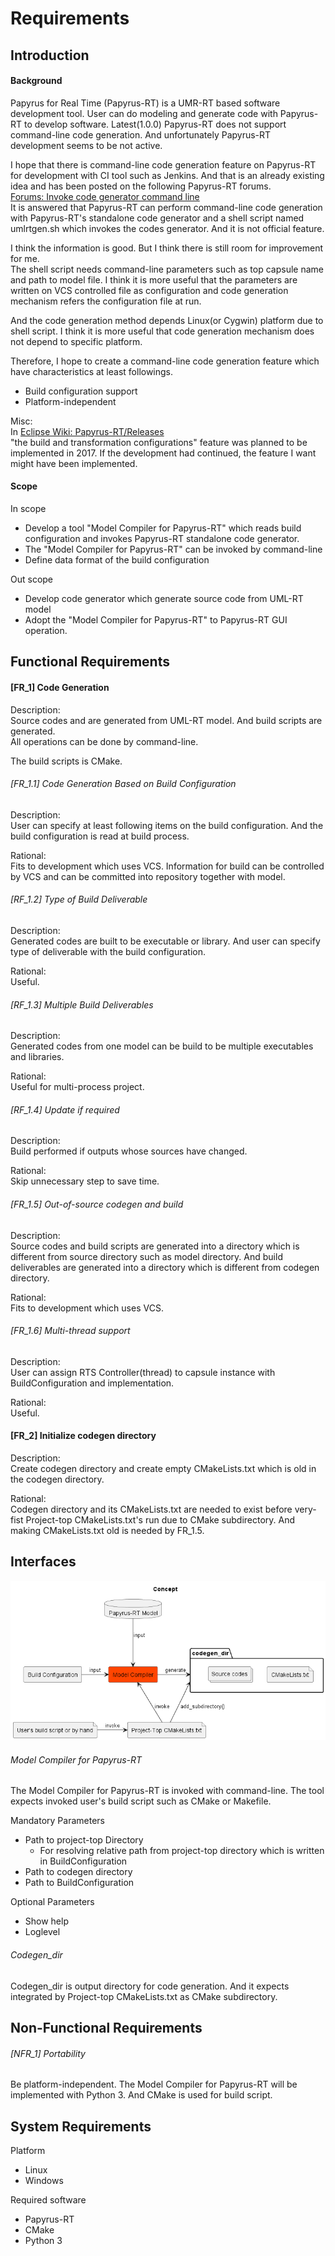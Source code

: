 # Requirements


## Introduction

#### Background

Papyrus for Real Time (Papyrus-RT) is a UMR-RT based software development tool.
User can do modeling and generate code with Papyrus-RT to develop software.
Latest(1.0.0) Papyrus-RT does not support command-line code generation.
And unfortunately Papyrus-RT development seems to be not active.

I hope that there is command-line code generation feature on Papyrus-RT for development with CI tool such as Jenkins.
And that is an already existing idea and has been posted on the following Papyrus-RT forums.  
[Forums: Invoke code generator command line](https://www.eclipse.org/forums/index.php/t/1096554/)  
It is answered that Papyrus-RT can perform command-line code generation
with Papyrus-RT's standalone code generator and a shell script named umlrtgen.sh
which invokes the codes generator.
And it is not official feature.

I think the information is good.
But I think there is still room for improvement for me.  
The shell script needs command-line parameters such as top capsule name and path to model file.
I think it is more useful that the parameters are written on VCS controlled file as configuration
and code generation mechanism refers the configuration file at run.

And the code generation method depends Linux(or Cygwin) platform due to shell script.
I think it is more useful that code generation mechanism does not depend to specific platform.

Therefore, I hope to create a command-line code generation feature which have characteristics at least followings.

* Build configuration support
* Platform-independent

Misc:  
In [Eclipse Wiki: Papyrus-RT/Releases](https://wiki.eclipse.org/Papyrus-RT/Releases#Papyrus-RT_v1.0)  
"the build and transformation configurations" feature was planned to be implemented in 2017.
If the development had continued, the feature I want might have been implemented.


#### Scope

In scope

* Develop a tool "Model Compiler for Papyrus-RT" which reads build configuration and invokes Papyrus-RT standalone code generator.
* The "Model Compiler for Papyrus-RT" can be invoked by command-line
* Define data format of the build configuration

Out scope

* Develop code generator which generate source code from UML-RT model
* Adopt the "Model Compiler for Papyrus-RT" to Papyrus-RT GUI operation.


## Functional Requirements

#### [FR_1] Code Generation

Description:  
Source codes and are generated from UML-RT model.
And build scripts are generated.  
All operations can be done by command-line.

The build scripts is CMake.

###### [FR_1.1] Code Generation Based on Build Configuration

Description:  
User can specify at least following items on the build configuration.
And the build configuration is read at build process.

Rational:  
Fits to development which uses VCS.
Information for build can be controlled by VCS and can be committed into repository together with model.

###### [RF_1.2] Type of Build Deliverable

Description:  
Generated codes are built to be executable or library.
And user can specify type of deliverable with the build configuration.

Rational:  
Useful.

###### [RF_1.3] Multiple Build Deliverables

Description:  
Generated codes from one model can be build to be multiple executables and libraries.

Rational:  
Useful for multi-process project.

###### [RF_1.4] Update if required

Description:  
Build performed if outputs whose sources have changed.

Rational:  
Skip unnecessary step to save time.

######  [FR_1.5] Out-of-source codegen and build

Description:  
Source codes and build scripts are generated into a directory
which is different from source directory such as model directory.
And build deliverables are generated into a directory which is different from codegen directory.

Rational:  
Fits to development which uses VCS.

######  [FR_1.6] Multi-thread support

Description:  
User can assign RTS Controller(thread) to capsule instance with BuildConfiguration and implementation.

Rational:  
Useful.

####  [FR_2] Initialize codegen directory

Description:  
Create codegen directory and create empty CMakeLists.txt which is old in the codegen directory.

Rational:  
Codegen directory and its CMakeLists.txt are needed to exist before very-fist Project-top CMakeLists.txt's run due to CMake subdirectory.
And making CMakeLists.txt old is needed by FR_1.5.

## Interfaces

![Concept](image/concept.png)

###### Model Compiler for Papyrus-RT

The Model Compiler for Papyrus-RT is invoked with command-line.
The tool expects invoked user's build script such as CMake or Makefile.

Mandatory Parameters

* Path to project-top Directory
    * For resolving relative path from project-top directory which is written in BuildConfiguration
* Path to codegen directory
* Path to BuildConfiguration

Optional Parameters

* Show help
* Loglevel

###### Codegen_dir

Codegen_dir is output directory for code generation.
And it expects integrated by Project-top CMakeLists.txt as CMake subdirectory.


## Non-Functional Requirements

######  [NFR_1] Portability

Be platform-independent.
The Model Compiler for Papyrus-RT will be implemented with Python 3.
And CMake is used for build script.

## System Requirements

Platform

* Linux
* Windows

Required software

* Papyrus-RT
* CMake
* Python 3
